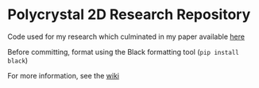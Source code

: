 # Polycrystal 2D Research Repository

Code used for my research which culminated in my paper available [here](https://rucore.libraries.rutgers.edu/rutgers-lib/67387/) 

Before committing, format using the Black formatting tool (`pip install black`)

For more information, see the [wiki](https://gitlab.com/mmod1/polyxtal2d/-/wikis/home)
